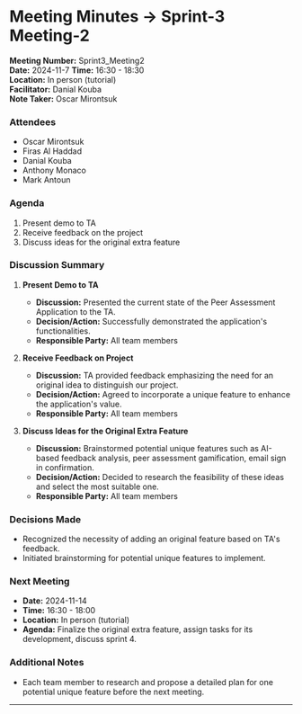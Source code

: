 # Meeting Minutes -> Sprint-3 Meeting-2
**Meeting Number:** Sprint3_Meeting2  
**Date:** 2024-11-7 
**Time:** 16:30 - 18:30  
**Location:** In person (tutorial)  
**Facilitator:** Danial Kouba  
**Note Taker:** Oscar Mirontsuk  

### Attendees
- Oscar Mirontsuk
- Firas Al Haddad
- Danial Kouba
- Anthony Monaco
- Mark Antoun

### Agenda

1. Present demo to TA  
2. Receive feedback on the project  
3. Discuss ideas for the original extra feature  

### Discussion Summary

1. **Present Demo to TA**

   - **Discussion:** Presented the current state of the Peer Assessment Application to the TA.
   - **Decision/Action:** Successfully demonstrated the application's functionalities.
   - **Responsible Party:** All team members  

2. **Receive Feedback on Project**

   - **Discussion:** TA provided feedback emphasizing the need for an original idea to distinguish our project.
   - **Decision/Action:** Agreed to incorporate a unique feature to enhance the application's value.
   - **Responsible Party:** All team members  

3. **Discuss Ideas for the Original Extra Feature**

   - **Discussion:** Brainstormed potential unique features such as AI-based feedback analysis, peer assessment gamification, email sign in confirmation.
   - **Decision/Action:** Decided to research the feasibility of these ideas and select the most suitable one.
   - **Responsible Party:** All team members  

### Decisions Made

- Recognized the necessity of adding an original feature based on TA's feedback.
- Initiated brainstorming for potential unique features to implement.

### Next Meeting

- **Date:** 2024-11-14 
- **Time:** 16:30 - 18:00  
- **Location:** In person (tutorial)  
- **Agenda:** Finalize the original extra feature, assign tasks for its development, discuss sprint 4.

### Additional Notes

- Each team member to research and propose a detailed plan for one potential unique feature before the next meeting.

---